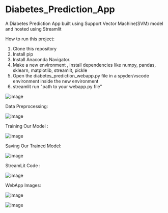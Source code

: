 # Diabetes_Prediction_App
A Diabetes Prediction App built using Support Vector Machine(SVM) model and hosted using Streamlit


How to run this project:
1. Clone this repository
2. Install pip
3. Install Anaconda Navigator.
4. Make a new environment , install dependencies like numpy, pandas, sklearn, matplotlib, streamlit, pickle
5. Open the diabetes_prediction_webapp.py file in a spyder/vscode environment inside the new environment
6. streamlit run "path to your webapp.py file"


![image](https://github.com/Aditya201814416/Diabetes_Prediction_App/assets/81566511/ff2be1c6-df31-4be0-993f-5cacd9f2f5c3)


Data Preprocessing:


![image](https://github.com/Aditya201814416/Diabetes_Prediction_App/assets/81566511/f2680fa5-3ad5-463d-a6f8-749090a1ccf3)




Training Our Model :



![image](https://github.com/Aditya201814416/Diabetes_Prediction_App/assets/81566511/9336db0a-cc75-44c0-ba8f-ab53ffcb1160)








Saving Our Trained Model:





![image](https://github.com/Aditya201814416/Diabetes_Prediction_App/assets/81566511/0597cbe1-e34b-4c69-9d37-9aca00628bbd)









StreamLit Code :




![image](https://github.com/Aditya201814416/Diabetes_Prediction_App/assets/81566511/6f5a49fc-ee97-4ea2-b786-8bd9e9bfc8e9)





WebApp Images:



![image](https://github.com/Aditya201814416/Diabetes_Prediction_App/assets/81566511/6cd9fb57-bfc5-42e5-b503-d4036f404229)



![image](https://github.com/Aditya201814416/Diabetes_Prediction_App/assets/81566511/3ff0a58c-51eb-4525-ad25-97ee2636c45b)






























